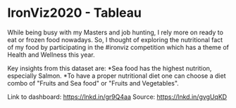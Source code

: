 # IronViz2020 - Tableau
While being busy with my Masters and job hunting, I rely more on ready to eat or frozen food nowadays. So, I thought of exploring the nutritional fact of my food by participating in the #ironviz competition which has a theme of Health and Wellness this year.

Key insights from this dataset are:
*Sea food has the highest nutrition, especially Salmon.
*To have a proper nutritional diet one can choose a diet combo of "Fruits and Sea food" or "Fruits and Vegetables".

Link to dashboard: https://lnkd.in/gr9Q4aa
Source: https://lnkd.in/gvgUqKD

